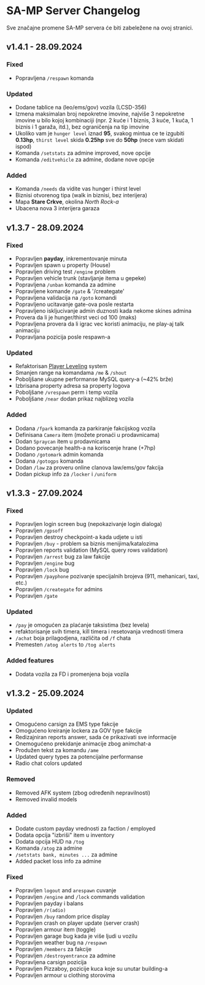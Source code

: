 # SA-MP Server Changelog

Sve značajne promene SA-MP servera će biti zabeležene na ovoj stranici.

## v1.4.1 - 28.09.2024

### Fixed
 - Popravljena `/respawn` komanda

### Updated
- Dodane tablice na (leo/ems/gov) vozila (LCSD-356)
- Izmena maksimalan broj nepokretne imovine, najviše 3 nepokretne imovine u bilo kojoj kombinaciji (npr. 2 kuće i 1 biznis, 3 kuće, 1 kuća, 1 biznis i 1 garaža, itd.), bez ograničenja na tip imovine
- Ukoliko vam je `hunger level` iznad **95**, svakog mintua ce te izgubiti **0.13hp**, `thirst level` skida **0.25hp** sve do **50hp** (nece vam skidati ispod)
- Komanda `/setstats` za admine improved, nove opcije
- Komanda `/editvehicle` za admine, dodane nove opcije

### Added
 - Komanda `/needs` da vidite vas hunger i thirst level
 - Biznisi otvorenog tipa (walk in biznisi, bez interijera)
 - Mapa **Stare Crkve**, okolina *North Rock-a*
 - Ubacena nova 3 interijera garaza

## v1.3.7 - 28.09.2024

### Fixed
 - Popravljen **payday**, inkrementovanje minuta
 - Popravljen spawn u property (House)
 - Popravljen driving test `/engine` problem
 - Popravljen vehicle trunk (stavljanje itema u gepeke)
 - Popravljena `/unban` komanda za admine
 - Popravljene komande `/gate` & '/creategate'
 - Popravljena validacija na `/goto` komandi
 - Popravljeno ucitavanje gate-ova posle restarta
 - Popravljeno iskljucivanje admin duznosti kada nekome skines admina
 - Provera da li je hunger/thirst veci od 100 (maks)
 - Popravljena provera da li igrac vec koristi animaciju, ne play-aj talk animaciju
 - Popravljana pozicija posle respawn-a

### Updated
 - Refaktorisan [Player Leveling](/docs/features/player_leveling) system
 - Smanjen range na komandama `/me` & `/shout`
 - Poboljšane ukupne performanse MySQL query-a (~42% brže)
 - Izbrisana property adresa sa property logova
 - Poboljšane `/vrespawn` perm i temp vozila
 - Poboljšane `/near` dodan prikaz najblizeg vozila

### Added
 - Dodana `/fpark` komanda za parkiranje fakcijskog vozila
 - Definisana `Camera` item (možete pronaći u prodavnicama)
 - Dodan `Spraycan` item u prodavnicama
 - Dodano povecanje health-a na koriscenje hrane (+7hp)
 - Dodano `/gotomark` admin komanda
 - Dodana `/gotogps` komanda
 - Dodan `/law` za proveru online clanova law/ems/gov fakcija
 - Dodan pickup info za `/locker` i `/uniform`

## v1.3.3 - 27.09.2024

### Fixed
- Popravljen login screen bug (nepokazivanje login dialoga)
- Popravljen `/gpsoff`
- Popravljen destroy checkpoint-a kada udjete u isti
- Popravljen `/buy` - problem sa biznis menijima/katalozima
- Popravljen reports validation (MySQL query rows validation)
- Popravljen `/arrest` bug za law fakcije
- Popravljen `/engine` bug
- Popravljen `/lock` bug
- Popravljen `/payphone` pozivanje specijalnih brojeva (911, mehanicari, taxi, etc.)
- Popravljen `/creategate` for admins
- Popravljen `/gate` 


### Updated
- `/pay` je omogućen za plaćanje taksistima (bez levela)
- refaktorisanje svih timera, kill timera i resetovanja vrednosti timera
- `/achat` boja prilagodjena, različita od `/f` chata
- Premesten `/atog alerts` to `/tog alerts`

### Added features
- Dodata vozila za FD i promenjena boja vozila

## v1.3.2 - 25.09.2024

### Updated
- Omogućeno carsign za EMS type fakcije
- Omogućeno kreiranje lockera za GOV type fakcije
- Redizajniran reports answer, sada će prikazivati sve informacije
- Onemogućeno prekidanje animacije zbog animchat-a
- Produžen tekst za komandu `/ame`
- Updated query types za potencijalne performanse
- Radio chat colors updated

### Removed
- Removed AFK system (zbog određenih nepravilnosti)
- Removed invalid models

### Added 
- Dodate custom payday vrednosti za faction / employed
- Dodata opcija "izbriši" item u inventory
- Dodata opcija HUD na `/tog`
- Komanda `/atog` za admine
- `/setstats bank, minutes ...` za admine
- Added packet loss info za admine

### Fixed
- Popravljen `logout` and `arespawn` cuvanje
- Popravljen `/engine` and `/lock` commands validation
- Popravljen payday i balans
- Popravljen `/r(adio)`
- Popravljen `/buy` random price display
- Popravljen crash on player update (server crash)
- Popravljen armour item (toggle)
- Popravljen garage bug kada je više ljudi u vozilu
- Popravljen weather bug na `/respawn`
- Popravljen `/members` za fakcije
- Popravljen `/destroyentrance` za admine
- Popravljena carsign pozicija
- Popravljen Pizzaboy, pozicije kuca koje su unutar building-a
- Popravljen armour u clothing storovima

